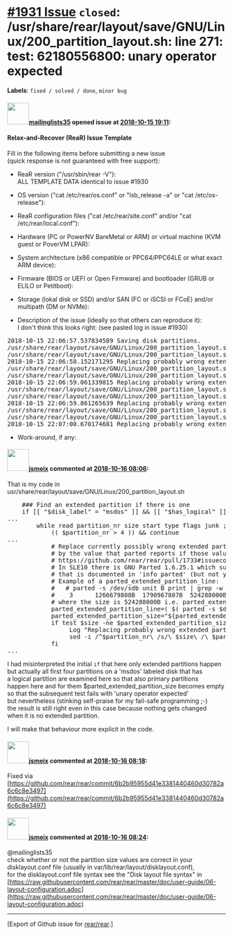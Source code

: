 [\#1931 Issue](https://github.com/rear/rear/issues/1931) `closed`: /usr/share/rear/layout/save/GNU/Linux/200\_partition\_layout.sh: line 271: test: 62180556800: unary operator expected
========================================================================================================================================================================================

**Labels**: `fixed / solved / done`, `minor bug`

#### <img src="https://avatars.githubusercontent.com/u/2054302?v=4" width="50">[mailinglists35](https://github.com/mailinglists35) opened issue at [2018-10-15 19:11](https://github.com/rear/rear/issues/1931):

#### Relax-and-Recover (ReaR) Issue Template

Fill in the following items before submitting a new issue  
(quick response is not guaranteed with free support):

-   ReaR version ("/usr/sbin/rear -V"):  
    ALL TEMPLATE DATA identical to issue \#1930

-   OS version ("cat /etc/rear/os.conf" or "lsb\_release -a" or "cat
    /etc/os-release"):

-   ReaR configuration files ("cat /etc/rear/site.conf" and/or "cat
    /etc/rear/local.conf"):

-   Hardware (PC or PowerNV BareMetal or ARM) or virtual machine (KVM
    guest or PoverVM LPAR):

-   System architecture (x86 compatible or PPC64/PPC64LE or what exact
    ARM device):

-   Firmware (BIOS or UEFI or Open Firmware) and bootloader (GRUB or
    ELILO or Petitboot):

-   Storage (lokal disk or SSD) and/or SAN (FC or iSCSI or FCoE) and/or
    multipath (DM or NVMe):

-   Description of the issue (ideally so that others can reproduce
    it):  
    I don't think this looks right: (see pasted log in issue \#1930)

<pre>
2018-10-15 22:06:57.537834589 Saving disk partitions.
/usr/share/rear/layout/save/GNU/Linux/200_partition_layout.sh: line 271: test: 62180556800: unary operator expected
/usr/share/rear/layout/save/GNU/Linux/200_partition_layout.sh: line 271: test: 1074790400: unary operator expected
2018-10-15 22:06:58.152171295 Replacing probably wrong extended partition size 1024 by what parted reports 536870871040
/usr/share/rear/layout/save/GNU/Linux/200_partition_layout.sh: line 271: test: 62180556800: unary operator expected
/usr/share/rear/layout/save/GNU/Linux/200_partition_layout.sh: line 271: test: 1074790400: unary operator expected
2018-10-15 22:06:59.061339815 Replacing probably wrong extended partition size 1024 by what parted reports 536870871040
/usr/share/rear/layout/save/GNU/Linux/200_partition_layout.sh: line 271: test: 62180556800: unary operator expected
/usr/share/rear/layout/save/GNU/Linux/200_partition_layout.sh: line 271: test: 1074790400: unary operator expected
2018-10-15 22:06:59.861265639 Replacing probably wrong extended partition size 1024 by what parted reports 536870871040
/usr/share/rear/layout/save/GNU/Linux/200_partition_layout.sh: line 271: test: 62180556800: unary operator expected
/usr/share/rear/layout/save/GNU/Linux/200_partition_layout.sh: line 271: test: 1074790400: unary operator expected
2018-10-15 22:07:00.670174681 Replacing probably wrong extended partition size 1024 by what parted reports 536870871040
</pre>

-   Work-around, if any:

#### <img src="https://avatars.githubusercontent.com/u/1788608?u=925fc54e2ce01551392622446ece427f51e2f0ce&v=4" width="50">[jsmeix](https://github.com/jsmeix) commented at [2018-10-16 08:06](https://github.com/rear/rear/issues/1931#issuecomment-430141632):

That is my code in
usr/share/rear/layout/save/GNU/Linux/200\_partition\_layout.sh

<pre>
    ### Find an extended partition if there is one
    if [[ "$disk_label" = "msdos" ]] && [[ "$has_logical" ]] ; then
...
        while read partition_nr size start type flags junk ; do
            (( $partition_nr > 4 )) && continue
...
            # Replace currently possibly wrong extended partition size value
            # by the value that parted reports if those values differ, cf.
            # https://github.com/rear/rear/pull/1733#issuecomment-368051895
            # In SLE10 there is GNU Parted 1.6.25.1 which supports 'unit B'
            # that is documented in 'info parted' (but not yet in 'man parted').
            # Example of a parted_extended_partition_line:
            #   # parted -s /dev/sdb unit B print | grep -w '3' | grep -w 'extended'
            #    3      1266679808B  1790967807B  524288000B  extended                  lba, type=0f
            # where the size is 524288000B i.e. parted_extended_partition_line[3]
            parted_extended_partition_line=( $( parted -s $device unit B print | grep -w "$partition_nr" | grep -w 'extended' ) )
            parted_extended_partition_size="${parted_extended_partition_line[3]%%B*}"
            if test $size -ne $parted_extended_partition_size ; then
                 Log "Replacing probably wrong extended partition size $size by what parted reports $parted_extended_partition_size"
                 sed -i /^$partition_nr\ /s/\ $size\ /\ $parted_extended_partition_size\ / $TMP_DIR/partitions
            fi
...
</pre>

I had misinterpreted the initial `if` that here only extended partitions
happen  
but actually all first four partitions on a 'msdos' labeled disk that
has  
a logical partition are examined here so that also primary partitions  
happen here and for them $parted\_extended\_partition\_size becomes
empty  
so that the subsequent test fails with 'unary operator expected'  
but nevertheless (stinking self-praise for my fail-safe programming
;-)  
the result is still right even in this case because nothing gets
changed  
when it is no extended partition.

I will make that behaviour more explicit in the code.

#### <img src="https://avatars.githubusercontent.com/u/1788608?u=925fc54e2ce01551392622446ece427f51e2f0ce&v=4" width="50">[jsmeix](https://github.com/jsmeix) commented at [2018-10-16 08:18](https://github.com/rear/rear/issues/1931#issuecomment-430145268):

Fixed via  
[https://github.com/rear/rear/commit/6b2b95955d41e3381440460d30782a6c6c8e3497](https://github.com/rear/rear/commit/6b2b95955d41e3381440460d30782a6c6c8e3497)

#### <img src="https://avatars.githubusercontent.com/u/1788608?u=925fc54e2ce01551392622446ece427f51e2f0ce&v=4" width="50">[jsmeix](https://github.com/jsmeix) commented at [2018-10-16 08:24](https://github.com/rear/rear/issues/1931#issuecomment-430147256):

@mailinglists35  
check whether or not the partition size values are correct in your  
disklayout.conf file (usually in var/lib/rear/layout/disklayout.conf),  
for the disklayout.conf file syntax see the "Disk layout file syntax"
in  
[https://raw.githubusercontent.com/rear/rear/master/doc/user-guide/06-layout-configuration.adoc](https://raw.githubusercontent.com/rear/rear/master/doc/user-guide/06-layout-configuration.adoc)

------------------------------------------------------------------------

\[Export of Github issue for
[rear/rear](https://github.com/rear/rear).\]
